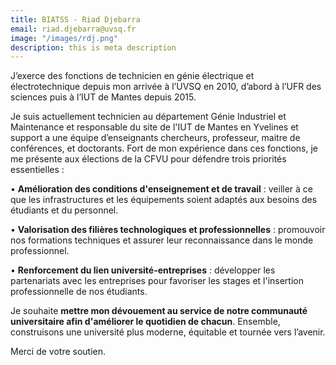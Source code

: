 ```yaml
---
title: BIATSS - Riad Djebarra
email: riad.djebarra@uvsq.fr
image: "/images/rdj.png"
description: this is meta description
---
```


<div align="left">J’exerce des fonctions de technicien en génie électrique et électrotechnique depuis mon arrivée à l’UVSQ en 2010, d’abord à l’UFR des sciences puis à l’IUT de Mantes depuis 2015.

Je suis actuellement technicien au département Génie Industriel et Maintenance et responsable du site de l'IUT de Mantes en Yvelines et support a une équipe d’enseignants chercheurs, professeur, maitre de conférences, et doctorants.  Fort de mon expérience dans ces fonctions, je me présente aux élections de la CFVU pour défendre trois priorités essentielles :

•	**Amélioration des conditions d'enseignement et de travail** : veiller à ce que les infrastructures et les équipements soient adaptés aux besoins des étudiants et du personnel.

•	**Valorisation des filières technologiques et professionnelles** : promouvoir nos formations techniques et assurer leur reconnaissance dans le monde professionnel.

•	**Renforcement du lien université-entreprises** : développer les partenariats avec les entreprises pour favoriser les stages et l'insertion professionnelle de nos étudiants.

Je souhaite **mettre mon dévouement au service de notre communauté universitaire afin d'améliorer le quotidien de chacun**. Ensemble, construisons une université plus moderne, équitable et tournée vers l’avenir.

Merci de votre soutien.</div>
